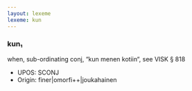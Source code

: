 ```yaml
---
layout: lexeme
lexeme: kun
---
```


###  kun₁

when, sub-ordinating conj, “kun menen kotiin“, see VISK § 818
* UPOS:  SCONJ
* Origin:  finer|omorfi++|joukahainen

